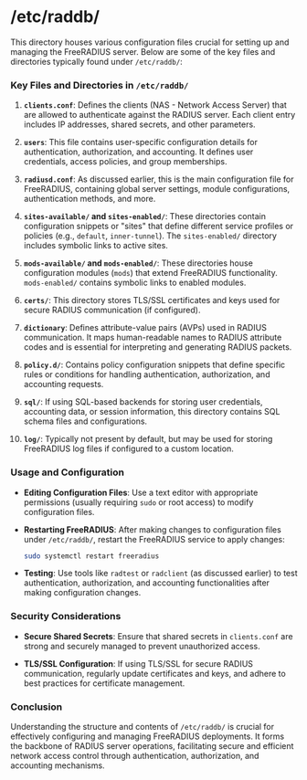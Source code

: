 # /etc/raddb/
This directory houses various configuration files crucial for setting up and managing the FreeRADIUS server. Below are some of the key files and directories typically found under `/etc/raddb/`:

### Key Files and Directories in `/etc/raddb/`

1. **`clients.conf`**: Defines the clients (NAS - Network Access Server) that are allowed to authenticate against the RADIUS server. Each client entry includes IP addresses, shared secrets, and other parameters.

2. **`users`**: This file contains user-specific configuration details for authentication, authorization, and accounting. It defines user credentials, access policies, and group memberships.

3. **`radiusd.conf`**: As discussed earlier, this is the main configuration file for FreeRADIUS, containing global server settings, module configurations, authentication methods, and more.

4. **`sites-available/` and `sites-enabled/`**: These directories contain configuration snippets or "sites" that define different service profiles or policies (e.g., `default`, `inner-tunnel`). The `sites-enabled/` directory includes symbolic links to active sites.

5. **`mods-available/` and `mods-enabled/`**: These directories house configuration modules (`mods`) that extend FreeRADIUS functionality. `mods-enabled/` contains symbolic links to enabled modules.

6. **`certs/`**: This directory stores TLS/SSL certificates and keys used for secure RADIUS communication (if configured).

7. **`dictionary`**: Defines attribute-value pairs (AVPs) used in RADIUS communication. It maps human-readable names to RADIUS attribute codes and is essential for interpreting and generating RADIUS packets.

8. **`policy.d/`**: Contains policy configuration snippets that define specific rules or conditions for handling authentication, authorization, and accounting requests.

9. **`sql/`**: If using SQL-based backends for storing user credentials, accounting data, or session information, this directory contains SQL schema files and configurations.

10. **`log/`**: Typically not present by default, but may be used for storing FreeRADIUS log files if configured to a custom location.

### Usage and Configuration

- **Editing Configuration Files**: Use a text editor with appropriate permissions (usually requiring `sudo` or root access) to modify configuration files.
  
- **Restarting FreeRADIUS**: After making changes to configuration files under `/etc/raddb/`, restart the FreeRADIUS service to apply changes:
  
  ```bash
  sudo systemctl restart freeradius
  ```
  
- **Testing**: Use tools like `radtest` or `radclient` (as discussed earlier) to test authentication, authorization, and accounting functionalities after making configuration changes.

### Security Considerations

- **Secure Shared Secrets**: Ensure that shared secrets in `clients.conf` are strong and securely managed to prevent unauthorized access.
  
- **TLS/SSL Configuration**: If using TLS/SSL for secure RADIUS communication, regularly update certificates and keys, and adhere to best practices for certificate management.

### Conclusion

Understanding the structure and contents of `/etc/raddb/` is crucial for effectively configuring and managing FreeRADIUS deployments. It forms the backbone of RADIUS server operations, facilitating secure and efficient network access control through authentication, authorization, and accounting mechanisms.
